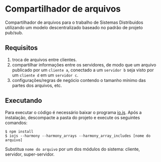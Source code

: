 Compartilhador de arquivos
===

Compartilhador de arquivos para o trabalho de Sistemas Distribuidos utilizando um modelo descentralizado baseado no padrão de projeto pub/sub.

Requisitos
---

1. troca de arquivos entre clientes.
2. compartilhar informações entre os servidores, de modo que um arquivo publicado por um `cliente a`, conectado a um `servidor b` seja visto por um `cliente d` em um `servidor c`.
3. configurações/regras de negócio contendo o tamanho mínimo das partes dos arquivos, etc.

Executando
---

Para executar o código é necessário baixar o programa [io.js](https://iojs.org/).
Após a instalação, descompacte a pasta do projeto e execute os seguintes comandos:
```
$ npm install
$ iojs --harmony --harmony_arrays --harmony_array_includes [nome do arquivo]
```
Substitua `nome do arquivo` por um dos módulos do sistema: cliente, servidor, super-servidor.
